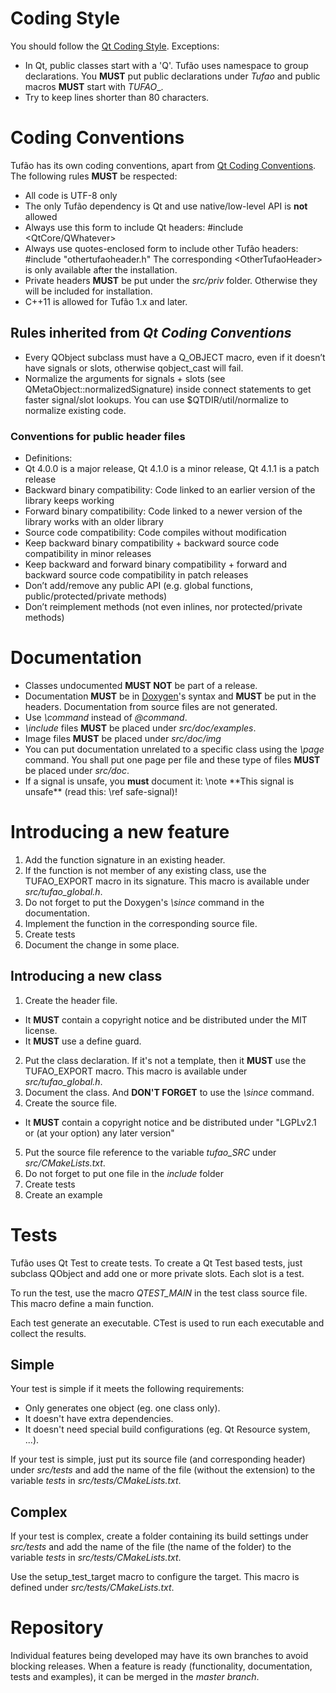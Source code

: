 # Coding Style

You should follow the
[Qt Coding Style](http://qt-project.org/wiki/Qt_Coding_Style). Exceptions:

  * In Qt, public classes start with a 'Q'. Tufão uses namespace to group
    declarations. You **MUST** put public declarations under _Tufao_ and public
    macros **MUST** start with _TUFAO__.
  * Try to keep lines shorter than 80 characters.

# Coding Conventions

Tufão has its own coding conventions, apart from
[Qt Coding Conventions](http://qt-project.org/wiki/Coding-Conventions). The
following rules **MUST** be respected:

  * All code is UTF-8 only
  * The only Tufão dependency is Qt and use native/low-level API is **not**
    allowed
  * Always use this form to include Qt headers:
        #include &lt;QtCore/QWhatever&gt;
  * Always use quotes-enclosed form to include other Tufão headers:
        #include "othertufaoheader.h"
    The corresponding &lt;OtherTufaoHeader&gt; is only available after the
    installation.
  * Private headers **MUST** be put under the _src/priv_ folder. Otherwise they
    will be included for installation.
  * C++11 is allowed for Tufão 1.x and later.

## Rules inherited from _Qt Coding Conventions_

  * Every QObject subclass must have a Q_OBJECT macro, even if it doesn’t have
    signals or slots, otherwise qobject_cast will fail.
  * Normalize the arguments for signals + slots (see
    QMetaObject::normalizedSignature) inside connect statements to get faster
    signal/slot lookups. You can use $QTDIR/util/normalize to normalize existing
    code.

### Conventions for public header files

  * Definitions:
   * Qt 4.0.0 is a major release, Qt 4.1.0 is a minor release, Qt 4.1.1 is a
     patch release
   * Backward binary compatibility: Code linked to an earlier version of the
     library keeps working
   * Forward binary compatibility: Code linked to a newer version of the library
     works with an older library
   * Source code compatibility: Code compiles without modification
  * Keep backward binary compatibility + backward source code compatibility in
    minor releases
  * Keep backward and forward binary compatibility + forward and backward source
    code compatibility in patch releases
   * Don’t add/remove any public API (e.g. global functions,
     public/protected/private methods)
   * Don’t reimplement methods (not even inlines, nor protected/private methods)

# Documentation

  * Classes undocumented **MUST NOT** be part of a release.
  * Documentation **MUST** be in [Doxygen](http://doxygen.org/)'s syntax and
    **MUST** be put in the headers. Documentation from source files are not
    generated.
  * Use _\command_ instead of _@command_.
  * _\include_ files **MUST** be placed under _src/doc/examples_.
  * Image files **MUST** be placed under _src/doc/img_
  * You can put documentation unrelated to a specific class using the _\page_
    command. You shall put one page per file and these type of files **MUST** be
    placed under _src/doc_.
  * If a signal is unsafe, you **must** document it:
        \note
        \*\*This signal is unsafe\*\* (read this: \ref safe-signal)!

# Introducing a new feature

  1. Add the function signature in an existing header.
  2. If the function is not member of any existing class, use the TUFAO_EXPORT
     macro in its signature. This macro is available under
     _src/tufao\_global.h_.
  3. Do not forget to put the Doxygen's _\since_ command in the documentation.
  4. Implement the function in the corresponding source file.
  5. Create tests
  6. Document the change in some place.

## Introducing a new class

  1. Create the header file.
   * It **MUST** contain a copyright notice and be distributed under the MIT
     license.
   * It **MUST** use a define guard.
  2. Put the class declaration. If it's not a template, then it **MUST** use
     the TUFAO_EXPORT macro. This macro is available under
     _src/tufao\_global.h_.
  3. Document the class. And **DON'T FORGET** to use the _\since_ command.
  4. Create the source file.
   * It **MUST** contain a copyright notice and be distributed under "LGPLv2.1
     or (at your option) any later version"
  5. Put the source file reference to the variable _tufao_SRC_ under
     _src/CMakeLists.txt_.
  6. Do not forget to put one file in the _include_ folder
  7. Create tests
  8. Create an example

# Tests

Tufão uses Qt Test to create tests. To create a Qt Test based tests, just
subclass QObject and add one or more private slots. Each slot is a test.

To run the test, use the macro _QTEST_MAIN_ in the test class source file. This
macro define a main function.

Each test generate an executable. CTest is used to run each executable and
collect the results.

## Simple

Your test is simple if it meets the following requirements:

  * Only generates one object (eg. one class only).
  * It doesn't have extra dependencies.
  * It doesn't need special build configurations (eg. Qt Resource system, ...).

If your test is simple, just put its source file (and corresponding header)
under _src/tests_ and add the name of the file (without the extension) to the
variable _tests_ in _src/tests/CMakeLists.txt_.

## Complex

If your test is complex, create a folder containing its build settings under
_src/tests_ and add the name of the file (the name of the folder) to the
variable _tests_ in _src/tests/CMakeLists.txt_.

Use the setup_test_target macro to configure the target. This macro is defined
under _src/tests/CMakeLists.txt_.

# Repository

Individual features being developed may have its own branches to avoid blocking
releases. When a feature is ready (functionality, documentation, tests and
examples), it can be merged in the _master branch_.
